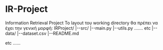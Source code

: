 # IR-Project
Information Retrieval Project
Το layout του working directory θα πρέπει να έχει την γενική μορφή:
IRProject/
|--src/
     |--main.py
     |--utils.py
     ....... etc
|--data/
     |--dataset.csv
|--README.md

etc ......
